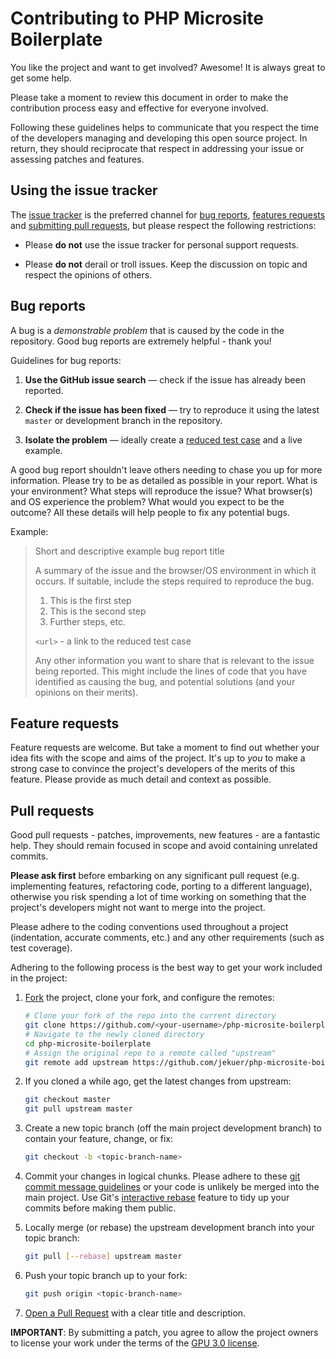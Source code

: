 # Contributing to PHP Microsite Boilerplate

You like the project and want to get involved?
Awesome! It is always great to get some help.

Please take a moment to review this document in order to make the contribution
process easy and effective for everyone involved.

Following these guidelines helps to communicate that you respect the time of
the developers managing and developing this open source project. In return,
they should reciprocate that respect in addressing your issue or assessing
patches and features.

## Using the issue tracker

The [issue tracker](https://github.com/jekuer/php-microsite-boilerplate/issues) is
the preferred channel for [bug reports](#bugs), [features requests](#features)
and [submitting pull requests](#pull-requests), but please respect the following
restrictions:

-   Please **do not** use the issue tracker for personal support requests.

-   Please **do not** derail or troll issues. Keep the discussion on topic and
    respect the opinions of others.

<a name="bugs"></a>

## Bug reports

A bug is a _demonstrable problem_ that is caused by the code in the repository.
Good bug reports are extremely helpful - thank you!

Guidelines for bug reports:

1.  **Use the GitHub issue search** — check if the issue has already been
    reported.

2.  **Check if the issue has been fixed** — try to reproduce it using the
    latest `master` or development branch in the repository.

3.  **Isolate the problem** — ideally create a [reduced test
    case](https://css-tricks.com/reduced-test-cases/) and a live example.

A good bug report shouldn't leave others needing to chase you up for more
information. Please try to be as detailed as possible in your report. What is
your environment? What steps will reproduce the issue? What browser(s) and OS
experience the problem? What would you expect to be the outcome? All these
details will help people to fix any potential bugs.

Example:

> Short and descriptive example bug report title
>
> A summary of the issue and the browser/OS environment in which it occurs. If
> suitable, include the steps required to reproduce the bug.
>
> 1.  This is the first step
> 2.  This is the second step
> 3.  Further steps, etc.
>
> `<url>` - a link to the reduced test case
>
> Any other information you want to share that is relevant to the issue being
> reported. This might include the lines of code that you have identified as
> causing the bug, and potential solutions (and your opinions on their
> merits).

<a name="features"></a>

## Feature requests

Feature requests are welcome. But take a moment to find out whether your idea
fits with the scope and aims of the project. It's up to _you_ to make a strong
case to convince the project's developers of the merits of this feature. Please
provide as much detail and context as possible.

<a name="pull-requests"></a>

## Pull requests

Good pull requests - patches, improvements, new features - are a fantastic
help. They should remain focused in scope and avoid containing unrelated
commits.

**Please ask first** before embarking on any significant pull request (e.g.
implementing features, refactoring code, porting to a different language),
otherwise you risk spending a lot of time working on something that the
project's developers might not want to merge into the project.

Please adhere to the coding conventions used throughout a project (indentation,
accurate comments, etc.) and any other requirements (such as test coverage).

Adhering to the following process is the best way to get your work
included in the project:

1.  [Fork](https://help.github.com/articles/fork-a-repo/) the project, clone your
    fork, and configure the remotes:

    ```bash
    # Clone your fork of the repo into the current directory
    git clone https://github.com/<your-username>/php-microsite-boilerplate.git
    # Navigate to the newly cloned directory
    cd php-microsite-boilerplate
    # Assign the original repo to a remote called "upstream"
    git remote add upstream https://github.com/jekuer/php-microsite-boilerplate.git
    ```

2.  If you cloned a while ago, get the latest changes from upstream:

    ```bash
    git checkout master
    git pull upstream master
    ```

3.  Create a new topic branch (off the main project development branch) to
    contain your feature, change, or fix:

    ```bash
    git checkout -b <topic-branch-name>
    ```

4.  Commit your changes in logical chunks. Please adhere to these [git commit
    message guidelines](https://tbaggery.com/2008/04/19/a-note-about-git-commit-messages.html)
    or your code is unlikely be merged into the main project. Use Git's
    [interactive rebase](https://help.github.com/articles/about-git-rebase/)
    feature to tidy up your commits before making them public.

5.  Locally merge (or rebase) the upstream development branch into your topic branch:

    ```bash
    git pull [--rebase] upstream master
    ```

6.  Push your topic branch up to your fork:

    ```bash
    git push origin <topic-branch-name>
    ```

7.  [Open a Pull Request](https://help.github.com/articles/using-pull-requests/)
    with a clear title and description.

**IMPORTANT**: By submitting a patch, you agree to allow the project
owners to license your work under the terms of the [GPU 3.0 license](LICENSE.txt).
